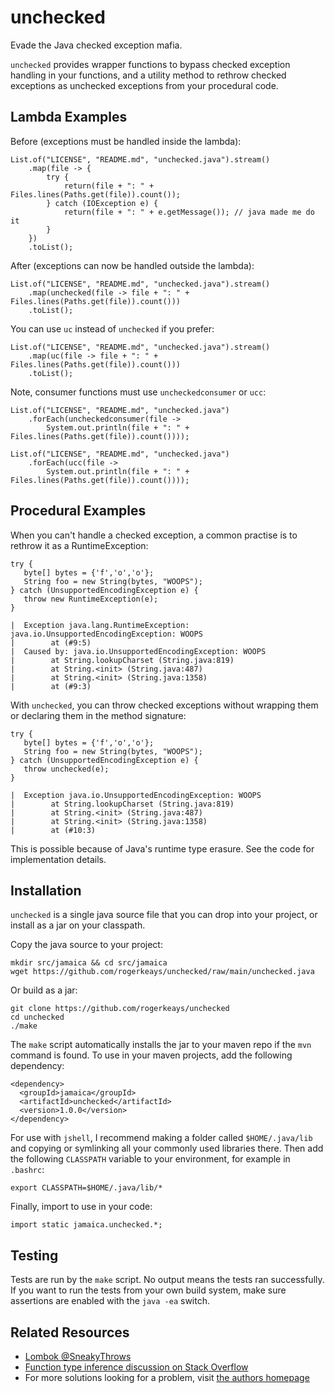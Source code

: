 # unchecked

Evade the Java checked exception mafia.

`unchecked` provides wrapper functions to bypass checked exception handling in
your functions, and a utility method to rethrow checked exceptions as unchecked
exceptions from your procedural code.

## Lambda Examples

Before (exceptions must be handled inside the lambda):

    List.of("LICENSE", "README.md", "unchecked.java").stream()
        .map(file -> {
            try {
                return(file + ": " + Files.lines(Paths.get(file)).count());
            } catch (IOException e) {
                return(file + ": " + e.getMessage()); // java made me do it
            }
        })
        .toList();

After (exceptions can now be handled outside the lambda):

    List.of("LICENSE", "README.md", "unchecked.java").stream()
        .map(unchecked(file -> file + ": " + Files.lines(Paths.get(file)).count()))
        .toList();

You can use `uc` instead of `unchecked` if you prefer:

    List.of("LICENSE", "README.md", "unchecked.java").stream()
        .map(uc(file -> file + ": " + Files.lines(Paths.get(file)).count()))
        .toList();

Note, consumer functions must use `uncheckedconsumer` or `ucc`:

    List.of("LICENSE", "README.md", "unchecked.java")
        .forEach(uncheckedconsumer(file -> 
            System.out.println(file + ": " + Files.lines(Paths.get(file)).count())));

    List.of("LICENSE", "README.md", "unchecked.java")
        .forEach(ucc(file -> 
            System.out.println(file + ": " + Files.lines(Paths.get(file)).count())));

## Procedural Examples

When you can't handle a checked exception, a common practise is to rethrow it
as a RuntimeException:

    try {
       byte[] bytes = {'f','o','o'};
       String foo = new String(bytes, "WOOPS");
    } catch (UnsupportedEncodingException e) {
       throw new RuntimeException(e);
    }

    |  Exception java.lang.RuntimeException: java.io.UnsupportedEncodingException: WOOPS
    |        at (#9:5)
    |  Caused by: java.io.UnsupportedEncodingException: WOOPS
    |        at String.lookupCharset (String.java:819)
    |        at String.<init> (String.java:487)
    |        at String.<init> (String.java:1358)
    |        at (#9:3)

With `unchecked`, you can throw checked exceptions without wrapping them or
declaring them in the method signature:

    try {
       byte[] bytes = {'f','o','o'};
       String foo = new String(bytes, "WOOPS");
    } catch (UnsupportedEncodingException e) {
       throw unchecked(e);
    }

    |  Exception java.io.UnsupportedEncodingException: WOOPS
    |        at String.lookupCharset (String.java:819)
    |        at String.<init> (String.java:487)
    |        at String.<init> (String.java:1358)
    |        at (#10:3)

This is possible because of Java's runtime type erasure. See the code for
implementation details.

## Installation

`unchecked` is a single java source file that you can drop into your project,
or install as a jar on your classpath.

Copy the java source to your project:

    mkdir src/jamaica && cd src/jamaica
    wget https://github.com/rogerkeays/unchecked/raw/main/unchecked.java

Or build as a jar:

    git clone https://github.com/rogerkeays/unchecked
    cd unchecked
    ./make

The `make` script automatically installs the jar to your maven repo if the `mvn`
command is found. To use in your maven projects, add the following dependency:

    <dependency>
      <groupId>jamaica</groupId>
      <artifactId>unchecked</artifactId>
      <version>1.0.0</version>
    </dependency>

For use with `jshell`, I recommend making a folder called `$HOME/.java/lib` and
copying or symlinking all your commonly used libraries there. Then add the
following `CLASSPATH` variable to your environment, for example in `.bashrc`:

    export CLASSPATH=$HOME/.java/lib/*

Finally, import to use in your code:

    import static jamaica.unchecked.*;

## Testing

Tests are run by the `make` script. No output means the tests ran successfully.
If you want to run the tests from your own build system, make sure assertions
are enabled with the `java -ea` switch.

## Related Resources

 - [Lombok @SneakyThrows][1]
 - [Function type inference discussion on Stack Overflow][2]
 - For more solutions looking for a problem, visit [the authors homepage][3]

[1]: https://projectlombok.org/features/SneakyThrows
[2]: https://stackoverflow.com/questions/71276582/why-does-java-type-inference-fail-to-distinguish-between-function-and-consumer
[3]: https://rogerkeays.com

